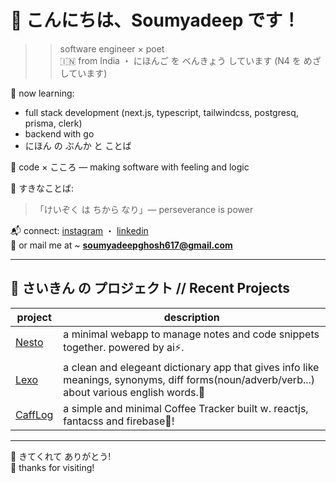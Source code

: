 # 👋 こんにちは、Soumyadeep です！

>> software engineer × poet  
🇮🇳 from India ・ にほんご を べんきょう しています (N4 を めざしています)

🌱 now learning:
- full stack development (next.js, typescript, tailwindcss, postgresq, prisma, clerk)
- backend with go
- にほん の ぶんか と ことば

🧠 code × こころ — making software with feeling and logic

📖 すきなことば:
> 「けいぞく は ちから なり」— perseverance is power

📬 connect:
 [instagram](https://instagram.com/_deep_.soumya/) ・ [linkedin](https://www.linkedin.com/in/deepsoumya617/) <br/>
📩 or mail me at ~ **soumyadeepghosh617@gmail.com**

---

## 📂 さいきん の プロジェクト // Recent Projects

| project | description |
|--------|-------------|
| [Nesto](https://github.com/deepsoumya617/nesto) | a minimal webapp to manage notes and code snippets together. powered by ai⚡.  |
| [Lexo](https://github.com/deepsoumya617/lexo) | a clean and elegeant dictionary app that gives info like meanings, synonyms, diff forms(noun/adverb/verb...) about various english words.📑|
| [CaffLog](https://github.com/deepsoumya617/CaffLog) | a simple and minimal Coffee Tracker built w. reactjs, fantacss and firebase🚀! |

---

🌸 きてくれて ありがとう! <br/>
🌼 thanks for visiting!
